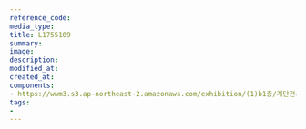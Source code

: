 ```yaml
---
reference_code:
media_type:
title: L1755109
summary:
image:
description:
modified_at:
created_at:
components:
- https://wwm3.s3.ap-northeast-2.amazonaws.com/exhibition/(1)b1층/계단전시(호소의벽)/L1755109.jpg
tags:
-
---
```

